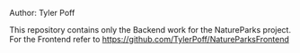 Author: Tyler Poff

This repository contains only the Backend work for the NatureParks project. For the Frontend refer to https://github.com/TylerPoff/NatureParksFrontend
